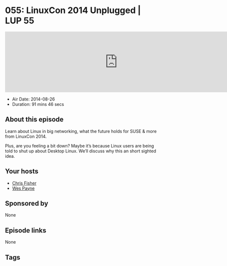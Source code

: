 # 055: LinuxCon 2014 Unplugged | LUP 55

<iframe src="https://player.fireside.fm/v2/RUkczH-V+3MhdMudO?theme=dark" width="740" height="200" frameborder="0" scrolling="no"></iframe>

* Air Date: 2014-08-26
* Duration: 91 mins 46 secs

## About this episode

Learn about Linux in big networking, what the future holds for SUSE & more from LinuxCon 2014.

Plus, are you feeling a bit down? Maybe it’s because Linux users are being told to shut up about Desktop Linux. We’ll discuss why this an short sighted idea.

## Your hosts
* [Chris Fisher](https://linuxunplugged.com/hosts/chrislas)
* [Wes Payne](https://linuxunplugged.com/hosts/wes)

## Sponsored by

None



## Episode links

None



## Tags

